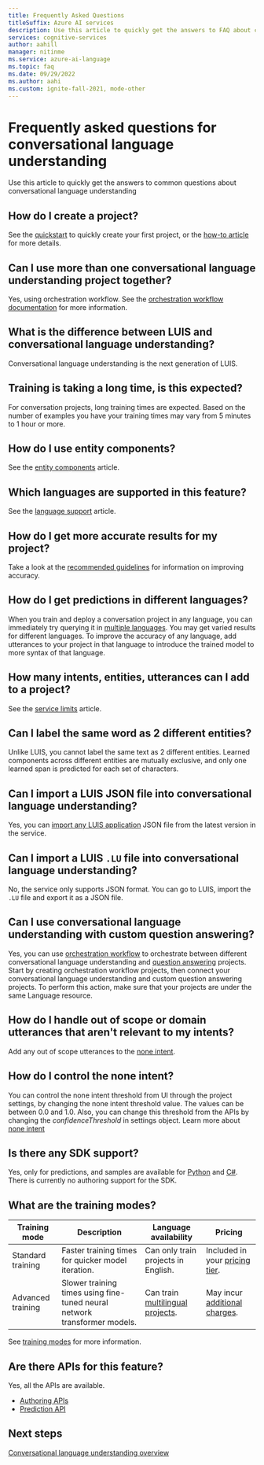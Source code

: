 ```yaml
---
title: Frequently Asked Questions
titleSuffix: Azure AI services
description: Use this article to quickly get the answers to FAQ about conversational language understanding
services: cognitive-services
author: aahill
manager: nitinme
ms.service: azure-ai-language
ms.topic: faq
ms.date: 09/29/2022
ms.author: aahi
ms.custom: ignite-fall-2021, mode-other
---
```


# Frequently asked questions for conversational language understanding

Use this article to quickly get the answers to common questions about conversational language understanding

## How do I create a project?

See the [quickstart](./quickstart.md) to quickly create your first project, or the [how-to article](./how-to/create-project.md) for more details. 


## Can I use more than one conversational language understanding project together?

Yes, using orchestration workflow. See the [orchestration workflow documentation](../orchestration-workflow/overview.md) for more information.

## What is the difference between LUIS and conversational language understanding?

Conversational language understanding is the next generation of LUIS.

## Training is taking a long time, is this expected?

For conversation projects, long training times are expected. Based on the number of examples you have your training times may vary from 5 minutes to 1 hour or more. 

## How do I use entity components?

See the [entity components](./concepts/entity-components.md) article.

## Which languages are supported in this feature?

See the [language support](./language-support.md) article.

## How do I get more accurate results for my project?

Take a look at the [recommended guidelines](./how-to/build-schema.md#guidelines-and-recommendations) for information on improving accuracy.

## How do I get predictions in different languages?

When you train and deploy a conversation project in any language, you can immediately try querying it in [multiple languages](./concepts/multiple-languages.md). You may get varied results for different languages. To improve the accuracy of any language, add utterances to your project in that language to introduce the trained model to more syntax of that language.

## How many intents, entities, utterances can I add to a project?

See the [service limits](./service-limits.md) article. 

## Can I label the same word as 2 different entities?

Unlike LUIS, you cannot label the same text as 2 different entities. Learned components across different entities are mutually exclusive, and only one learned span is predicted for each set of characters.

## Can I import a LUIS JSON file into conversational language understanding?

Yes, you can [import any LUIS application](./how-to/migrate-from-luis.md) JSON file from the latest version in the service.

## Can I import a LUIS `.LU` file into conversational language understanding?

No, the service only supports JSON format. You can go to LUIS, import the `.LU` file and export it as a JSON file. 

## Can I use conversational language understanding with custom question answering?

Yes, you can use [orchestration workflow](../orchestration-workflow/overview.md) to orchestrate between different conversational language understanding and [question answering](../question-answering/overview.md) projects. Start by creating orchestration workflow projects, then  connect your conversational language understanding and custom question answering projects. To perform this action, make sure that your projects are under the same Language resource.

## How do I handle out of scope or domain utterances that aren't relevant to my intents?

Add any out of scope utterances to the [none intent](./concepts/none-intent.md).

## How do I control the none intent?

You can control the none intent threshold from UI through the project settings, by changing the none intent threshold value. The values can be between 0.0 and 1.0. Also, you can change this threshold from the APIs by changing the *confidenceThreshold* in settings object. Learn more about [none intent](./concepts/none-intent.md#none-score-threshold)

## Is there any SDK support?

Yes, only for predictions, and samples are available for [Python](https://aka.ms/sdk-samples-conversation-python) and [C#](https://aka.ms/sdk-sample-conversation-dot-net). There is currently no authoring support for the SDK.

## What are the training modes?


|Training mode  | Description | Language availability  | Pricing  |
|---------|---------|---------|---------|
|Standard training     | Faster training times for quicker model iteration.        | Can only train projects in English.        | Included in your [pricing tier](https://azure.microsoft.com/pricing/details/cognitive-services/language-service/).        |
|Advanced training     | Slower training times using fine-tuned neural network transformer models.        | Can train [multilingual projects](language-support.md#multi-lingual-option).         | May incur [additional charges](https://azure.microsoft.com/pricing/details/cognitive-services/language-service/).

See [training modes](how-to/train-model.md#training-modes) for more information.

## Are there APIs for this feature?

Yes, all the APIs are available.
* [Authoring APIs](https://aka.ms/clu-authoring-apis)
* [Prediction API](/rest/api/language/2023-04-01/conversation-analysis-runtime/analyze-conversation)

## Next steps

[Conversational language understanding overview](overview.md)
